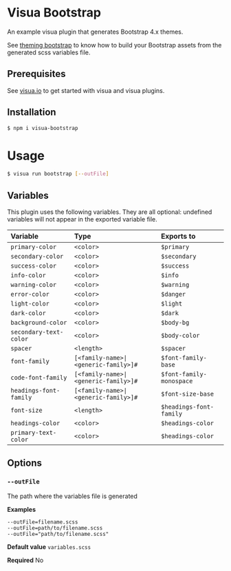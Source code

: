 # Visua Bootstrap

An example visua plugin that generates Bootstrap 4.x themes.

See [theming bootstrap](https://getbootstrap.com/docs/4.0/getting-started/theming/) to know how to build your Bootstrap assets from the generated scss variables file.

## Prerequisites

See [visua.io](https://visua.io) to get started with visua and visua plugins.

## Installation

```bash
$ npm i visua-bootstrap
```

# Usage

```bash
$ visua run bootstrap [--outFile]
```

## Variables

This plugin uses the following variables. They are all optional: undefined variables will not appear in the
exported variable file.

|Variable|Type|Exports to|
|:---|:---|:---|
|`primary-color`|`<color>`|`$primary`|
|`secondary-color`|`<color>`|`$secondary`|
|`success-color`|`<color>`|`$success`|
|`info-color`|`<color>`|`$info`|
|`warning-color`|`<color>`|`$warning`|
|`error-color`|`<color>`|`$danger`|
|`light-color`|`<color>`|`$light`|
|`dark-color`|`<color>`|`$dark`|
|`background-color`|`<color>`|`$body-bg`|
|`secondary-text-color`|`<color>`|`$body-color`|
|`spacer`|`<length>`|`$spacer`|
|`font-family`|`[<family-name>\|<generic-family>]#`|`$font-family-base`|
|`code-font-family`|`[<family-name>\|<generic-family>]#`|`$font-family-monospace`|
|`headings-font-family`|`[<family-name>\|<generic-family>]#`|`$font-size-base`|
|`font-size`|`<length>`|`$headings-font-family`|
|`headings-color`|`<color>`|`$headings-color`|
|`primary-text-color`|`<color>`|`$headings-color`|

## Options

### `--outFile`

The path where the variables file is generated

**Examples** 
```
--outFile=filename.scss
--outFile=path/to/filename.scss
--outFile="path/to/filename.scss"
```

**Default value** `variables.scss`

**Required** No
